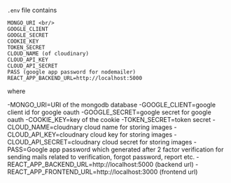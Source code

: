 ```.env``` file contains <br/>

```
MONGO_URI <br/>
GOOGLE_CLIENT
GOOGLE_SECRET
COOKIE_KEY
TOKEN_SECRET
CLOUD_NAME (of cloudinary)
CLOUD_API_KEY
CLOUD_API_SECRET 
PASS (google app password for nodemailer)
REACT_APP_BACKEND_URL=http://localhost:5000
```

where <br/>

-MONGO_URI=URI of the mongodb database
-GOOGLE_CLIENT=google client id for google oauth
-GOOGLE_SECRET=google secret for google oauth
-COOKIE_KEY=key of the cookie
-TOKEN_SECRET=token secret
-CLOUD_NAME=cloudnary cloud name for storing images
-CLOUD_API_KEY=cloudnary cloud key for storing images
-CLOUD_API_SECRET=cloudnary cloud secret for storing images
-PASS=Google app password which generated after 2 factor verification for sending mails related to verification, forgot password, report etc.
-REACT_APP_BACKEND_URL=http://localhost:5000 (backend url)
-REACT_APP_FRONTEND_URL=http://localhost:3000 (frontend url)
